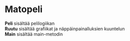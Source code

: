 # Matopeli
**Peli** sisältää pelilogiikan</br>
**Ruutu** sisältää grafiikat ja näppäinpainalluksien kuuntelun</br>
**Main** sisältää main-metodin
